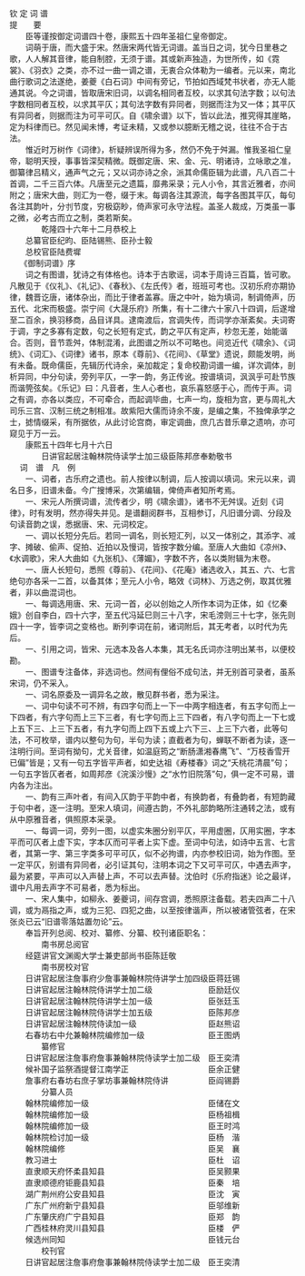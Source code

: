 钦 定 词 谱  
提　　要  
　　臣等谨按御定词谱四十卷，康熙五十四年圣祖仁皇帝御定。  
　　词萌于唐，而大盛于宋。然唐宋两代皆无词谱。盖当日之词，犹今日里巷之歌，人人解其音律，能自制腔，无须于谱。其或新声独造，为世所传，如《霓裳》、《羽衣》之类，亦不过一曲一调之谱，无衷合众体勒为一编者。元以来，南北曲行歌词之法遂绝，姜夔《白石词》中间有旁记，节拍如西域梵书状者，亦无人能通其说。今之词谱，皆取唐宋旧词，以调名相同者互校，以求其句法字数；以句法字数相同者互校，以求其平仄；其句法字数有异同者，则据而注为又一体；其平仄有异同者，则据而注为可平可仄。自《啸余谱》以下，皆以此法，推究得其崖略，定为科律而已。然见闻未博，考证未精，又或参以臆断无稽之说，往往不合于古法。  
　　惟近时万树作《词律》，析疑辨误所得为多，然仍不免于舛漏。惟我圣祖仁皇帝，聪明天授，事事皆深契精微。既御定唐、宋、金、元、明诸诗，立咏歌之准，御纂律吕精义，通声气之元；又以词亦诗之余，派其命儒臣辑为此谱，凡八百二十首调，二千三百六体。凡唐至元之遗篇，靡弗采录；元人小令，其言近雅者，亦间附之；唐宋大曲，则汇为一卷，缀于末。每调各注其源流，每字各图其平仄，每句各注其韵叶，分刌节度，穷极窈眇，倚声家可永守法程。盖圣人裁成，万类虽一事之微，必考古而立之制，类若斯矣。  
　　　　乾隆四十六年十二月恭校上  
　　总纂官臣纪昀、臣陆锡熊、臣孙士毅  
　　总校官臣陆费墀   
　
《御制词谱》序   
　　词之有图谱，犹诗之有体格也。诗本于古歌谣，词本于周诗三百篇，皆可歌。凡散见于《仪礼》、《礼记》、《春秋》、《左氏传》者，班班可考也。汉初乐府亦期协律，魏晋讫唐，诸体杂出，而比于律者盖寡。唐之中叶，始为填词，制调倚声，历五代、北宋而极盛。崇宁间《大晟乐府》所集，有十二律六十家八十四调，后遂增至二百余，换羽移商，品目详具。逮南渡后，宫调失传，而词学亦渐紊矣。夫词寄于调，字之多寡有定数，句之长短有定式，韵之平仄有定声，杪忽无差，始能谐合。否则，音节乖舛，体制混淆，此图谱之所以不可略也。间览近代《啸余》、《词统》、《词汇》、《词律》诸书，原本《尊前》、《花间》、《草堂》遗说，颇能发明，尚有未备。既命儒臣，先辑历代诗余，亲加裁定；复命校勘词谱一编，详次调体，剖析异同，中分句读，旁列平仄，一字一韵，务正传讹。按谱填词，沨沨乎可赴节族而谐筦弦矣。《乐记》曰：凡音者，生人心者也，哀乐喜怒感于心，而传于声。词之有调，亦各以类应，不可牵合，而起调毕曲，七声一均，旋相为宫，更与周礼大司乐三宫、汉制三统之制相准。故紫阳大儒而诗余不废，是编之集，不独俾承学之士，摅情缀采，有所据依，从此讨论宫商，审定调曲，庶几古昔乐章之遗响，亦可窥见于万一云。  
　　康熙五十四年七月十六日  
　　　　日讲官起居注翰林院侍读学士加三级臣陈邦彦奉勅敬书  
　
词　谱　凡　例   
　　一、词者，古乐府之遗也。前人按律以制调，后人按调以填词。宋元以来，调名日多，旧谱未备。今广搜博采，次第编辑，俾倚声者知所考焉。  
　　一、宋元人所撰词谱，流传者少，明《啸余谱》，诸书不无舛误。近刻《词律》，时有发明，然亦得失并见。是谱翻阅群书，互相参订，凡旧谱分调、分段及句读音韵之误，悉据唐、宋、元词校定。  
　　一、调以长短分先后。若同一调名，则长短汇列，以又一体别之，其添字、减字、摊破、偷声、促拍、近拍以及慢词，皆按字数分编。至唐人大曲如《凉州》、《水调歌》，宋人大曲如《九张机》、《薄媚》，字数不齐，各以类附辑为末卷。  
　　一、唐人长短句，悉照《尊前》、《花间》、《花庵》诸选收入，其五、六、七言绝句亦各采一二首，以备其体；至元人小令，略效《词林》、万选之例，取其优雅者，非以曲混词也。  
　　一、每调选用唐、宋、元词一首，必以创始之人所作本词为正体，如《忆秦娥》创自李白，四十六字，至五代冯延巳则三十八字，宋毛滂则三十七字，张先则四十一字，皆李词之变格也。断列李词在前，诸词附后，其无考者，以时代为先后。  
　　一、引用之词，皆宋、元选本及各人本集，其无名氏词亦注明出某书，以便校勘。  
　　一、图谱专注备体，非选词也。然间有俚俗不成句法，并无别首可录者，虽系宋词，仍不采入。   
　　一、词名原委及一调异名之故，散见群书者，悉为采注。   
　　一、词中句读不可不辨，有四字句而上一下一中两字相连者，有五字句而上一下四者，有六字句而上三下三者，有七字句而上三下四者，有八字句而上一下七或上五下三、上三下五者，有九字句而上四下五或上六下三、上三下六者，此等句法，不可枚举，谱内以整句为句，半句为读；直截者为句，蝉联不断者为读，逐一注明行间。至词有拗句，尤关音律，如温庭筠之“断肠潇湘春鹰飞”、“万枝香雪开已偏”皆是；又有一句五字皆平声者，如史达祖《寿楼春》词之“夭桃花清晨”句；一句五字皆仄者者，如周邦彦《浣溪沙慢》之“水竹旧院落”句，俱一定不可易，谱内各为注出。  
　　一、韵有三声叶者，有间入仄韵于平韵中者，有换韵者，有叠韵者，有短韵藏于句中者，逐一注明。至宋人填词，间遵古韵，不外礼部韵略所注通转之法，或有从中原雅音者，俱照原本采录。   
　　一、每调一词，旁列一图，以虚实朱圈分别平仄，平用虚圈，仄用实圈，字本平而可仄者上虚下实，字本仄而可平者上实下虚。至词中句法，如诗中五言、七言者，其第一字、第三字类多可平可仄，似不必拘谱，内亦参校旧词，始为作图。至一定平仄，别谱有异同者，必引证其句，注明本词之下又可平可仄，中遇去声字，最为紧要，平声可以入声替上声，不可以去声替。沈伯时《乐府指迷》论之最详，谱中凡用去声字不可易者，悉为标出。  
　　一、宋人集中，如柳永、姜夔词，间存宫调，悉照原注备载。若夫四声二十八调，或为鬲指之声，或为三犯、四犯之曲，以至按律谐声，所以被诸管弦者，在宋张炎已云“旧谱零落姑置勿论”云。  
　　奉旨开列总阅、校对、纂修、分纂、校刊诸臣职名：  
　　　　南书房总阅官  
　　经筵讲官文渊阁大学士兼吏部尚书臣陈廷敬  
　　　　南书房校对官   
　　日讲官起居注詹事府少詹事兼翰林院侍讲学士加四级臣蒋廷锡  
　　日讲官起居注翰林院侍讲学士加二级　　　　　　　臣励廷仪  
　　日讲官起居注翰林院侍讲学士加一级　　　　　　　臣张廷玉  
　　日讲官起居注翰林院侍讲学士加五级　　　　　　　臣陈邦彦  
　　日讲官起居注翰林院侍读加一级　　　　　　　　　臣赵熊诏  
　　右春坊右中允兼翰林院编修加一级　　　　　　　　臣王图炳  
　　　　纂修官  
　　日讲官起居注詹事府詹事兼翰林院侍读学士加二级　臣王奕清  
　　候补国子监祭酒提督江南学正　　　　　　　　　　臣余正健  
　　詹事府右春坊右庶子掌坊事兼翰林院侍讲　　　　　臣阎锡爵  
　　　　分纂人员  
　　翰林院编修加一级　　　　　　　　　　　　　　　臣储在文  
　　翰林院编修加一级　　　　　　　　　　　　　　　臣杨祖楫  
　　翰林院编修加一级　　　　　　　　　　　　　　　臣王时鸿  
　　翰林院检讨加一级　　　　　　　　　　　　　　　臣杨　湝  
　　翰林院编修　　　　　　　　　　　　　　　　　　臣吴　襄  
　　教习进士　　　　　　　　　　　　　　　　　　　臣杜　诏  
　　直隶顺天府怀柔县知县　　　　　　　　　　　　　臣吴颢果  
　　直隶顺德府钜鹿县知县　　　　　　　　　　　　　臣秦　培  
　　湖广荆州府公安县知县　　　　　　　　　　　　　臣沈　寅  
　　广东广州府新宁县知县　　　　　　　　　　　　　臣邬维新  
　　广东肇庆府广宁县知县　　　　　　　　　　　　　臣郑　韵  
　　广西桂林府灵川县知县　　　　　　　　　　　　　臣楼　俨  
　　候选州同知　　　　　　　　　　　　　　　　　　臣钱元台  
　　　　校刊官  
　　日讲官起居注詹事府詹事兼翰林院侍读学士加二级　臣王奕清  